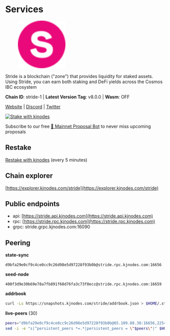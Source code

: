 # Services

<figure><img src="https://raw.githubusercontent.com/kj89/cosmos-images/main/logos/stride.png" width="150" alt=""><figcaption></figcaption></figure>

Stride is a blockchain ("zone") that provides liquidity for staked assets.  Using Stride, you can earn both staking and DeFi yields across the Cosmos IBC ecosystem

**Chain ID**: stride-1 | **Latest Version Tag**: v8.0.0 | **Wasm**: OFF

[Website](https://stride.zone) | [Discord](https://discord.gg/mzQZ8dAE7u) | [Twitter](https://twitter.com/stride_zone)

[![Stake with kjnodes](https://i.ibb.co/cr44Q8j/button-stake-with-kjnodes.png)](https://restake.app/stride/stridevaloper1j8gkhtllnp252l6g6zwzea30e7pvzqttr9768n)

Subscribe to our free [🤖 Mainnet Proposal Bot](https://t.me/kjnodes_proposal_bot) to never miss upcoming proposals

## Restake

[Restake with kjnodes](https://restake.app/stride/stridevaloper1j8gkhtllnp252l6g6zwzea30e7pvzqttr9768n) (every 5 minutes)
## Chain explorer
[https://explorer.kjnodes.com/stride](https://explorer.kjnodes.com/stride)

## Public endpoints

* api: [https://stride.api.kjnodes.com](https://stride.api.kjnodes.com)
* rpc: [https://stride.rpc.kjnodes.com](https://stride.rpc.kjnodes.com)
* grpc: stride.grpc.kjnodes.com:16090

## Peering

**state-sync**

```text
d9bfa29e0cf9c4ce0cc9c26d98e5d97228f93b0b@stride.rpc.kjnodes.com:16656
```

**seed-node**

```text
400f3d9e30b69e78a7fb891f60d76fa3c73f0ecc@stride.rpc.kjnodes.com:16659
```

**addrbook**
```bash
curl -Ls https://snapshots.kjnodes.com/stride/addrbook.json > $HOME/.stride/config/addrbook.json
```

**live-peers** (30)
```bash
peers="d9bfa29e0cf9c4ce0cc9c26d98e5d97228f93b0b@65.109.88.38:16656,2254e6968e5c7ebc98ef5b79b388502fa44e10e1@5.161.134.44:26656,05eec003db41d7ff47a317ef59f83e31bdca23c3@78.107.234.44:26656,cd680cc992983e5c8244b5529034a2e362e7a6d3@93.159.134.157:26656,3023b940ec9a39661c95877cec99e17416dc2a17@51.89.6.150:21656,97e4468ac589eac505a800411c635b14511a61bb@144.76.239.27:26656,d36ac7580cc8907a00b0add8c3b047caea6df4ed@107.155.67.202:26636,b7fbd337cc3c90079f831fe6ebcdf7c9cadc7477@34.29.90.236:26656,b5300c6086d6ab6b7c98a0e5914f73b44a8dd55e@35.224.198.112:26656,daf9846eb75229e315080d62c99e43da32f2fd0f@174.83.6.129:26656,44e797771bff124693e63a8ec331d42873cf2ae2@95.217.202.49:35656,e41dd510feb9e14df82ce0f4eab258fad78645ea@158.247.218.149:10002,5093547fdf0430143ac66b4ee55d80e6542a6c10@217.174.247.163:26656,e1b058e5cfa2b836ddaa496b10911da62dcf182e@138.201.8.248:26656,ed857708c330334e1e62751470d6ecddf0397459@65.109.69.59:12256,07b0db05f1f252b2925cb779a7c7146244b34901@65.108.98.235:43856,6856de6f0c70a850db2b58deb43d568fced4a524@165.227.208.6:26656,bdc2baaf2d18152c38340d368249ac866daf3e3d@198.244.178.213:26656,54672e848a31d2e7aeda35b8f2c320ad508c5550@128.199.141.132:26656,18704d8ffb35d412adb3fb8eea62c894cf175e75@86.48.26.130:26656,04b797b5a56fb939a97a3c7d9c3230d09b85e8d7@93.189.30.118:26656,f93ce5616f45d6c20d061302519a5c2420e3475d@135.125.5.31:54356,ea6a7b2f366bc343f0670f1673fd86001dd08eb0@65.108.122.246:26636,d2247f7b919f0781c90ee61958d7044665a22d38@169.155.44.213:26656,166da4de977381ea8853986be11dbb470d9dc2ba@149.202.72.186:26639,1483ddbd1ba369c01d5496877314ed1b09bd9cc3@65.21.189.221:12256,8e4e1f1e087c76c71c64e477e95495833da82aa2@135.181.173.139:26656,5022b336c75b79270967cbf91321b3ed5cf83abb@34.173.31.167:26656,0198f6d3ebe7bed4d176558a2ce8d341531f3e7b@74.80.183.130:26653,f8e2f80a8c58e6f53cc4940f5f1eac55c9067480@35.213.184.121:26656"
sed -i -e "s|^persistent_peers *=.*|persistent_peers = \"$peers\"|" $HOME/.stride/config/config.toml
```
